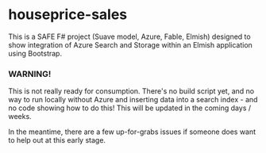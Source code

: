 # houseprice-sales

This is a SAFE F# project (Suave model, Azure, Fable, Elmish) designed to show integration of Azure Search and Storage within an Elmish application using Bootstrap.

### WARNING!

This is not really ready for consumption. There's no build script yet, and no way to run locally without Azure and inserting data into a search index - and no code showing how to do this! This will be updated in the coming days / weeks.

In the meantime, there are a few up-for-grabs issues if someone does want to help out at this early stage.
